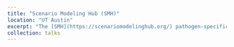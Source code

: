 ```yaml
---
title: "Scenario Modeling Hub (SMH)"
location: "UT Austin"
excerpt: "The [SMH](https://scenariomodelinghub.org/) pathogen-specific projections provide real-time modeling evidence aiming to support ongoing public health needs. SMH currently produces projections for COVID-19, seasonal influenza, and Respiratory Syncytial Virus (RSV), each addressing different public health questions and uncertainties.<br/><img src='https://raw.githubusercontent.com/bikaiming93/bikaiming93.github.io/master/images/Re4.png?raw=true' alt='Digital Twin Project Image'>"
collection: talks
---
```

